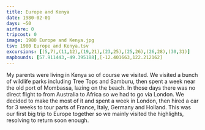 ```yaml
---
title: Europe and Kenya
date: 1980-02-01
days: ~50
airfare: 0
tripcost: 0
image: 1980 Europe and Kenya.jpg
tsv: 1980 Europe and Kenya.tsv
excursions: [(5,7),(11,12),(19,21),(23,25),(25,26),(26,28),(30,31)]
mapbounds: [57.911443,-49.395188],[-12.401663,122.212162]
---
```


My parents were living in Kenya so of course we visited. We visited a bunch of wildlife parks including Tree Tops and Samburu, then spent a week near the old port of Mombassa, lazing on the beach. In those days there was no direct flight to from Australia to Africa so we had to go via London. We decided to make the most of it and spent a week in London, then hired a car for 3 weeks to tour parts of France, Italy, Germany and Holland. This was our first big trip to Europe together so we mainly visited the highlights, resolving to return soon enough.
